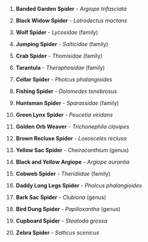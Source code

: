 1.  **Banded Garden Spider** - _Argiope trifasciata_
    
2.  **Black Widow Spider** - _Latrodectus mactans_
    
3.  **Wolf Spider** - _Lycosidae_ (family)
    
4.  **Jumping Spider** - _Salticidae_ (family)
    
5.  **Crab Spider** - _Thomisidae_ (family)
    
6.  **Tarantula** - _Theraphosidae_ (family)
    
7.  **Cellar Spider** - _Pholcus phalangioides_
    
8.  **Fishing Spider** - _Dolomedes tenebrosus_
    
9.  **Huntsman Spider** - _Sparassidae_ (family)
    
10.  **Green Lynx Spider** - _Peucetia viridans_
    
11.  **Golden Orb Weaver** - _Trichonephila clavipes_
    
12.  **Brown Recluse Spider** - _Loxosceles reclusa_
    
13.  **Yellow Sac Spider** - _Cheiracanthium_ (genus)
    
14.  **Black and Yellow Argiope** - _Argiope aurantia_
    
15.  **Cobweb Spider** - _Theridiidae_ (family)
    
16.  **Daddy Long Legs Spider** - _Pholcus phalangioides_
    
17.  **Bark Sac Spider** - _Clubiona_ (genus)
    
18.  **Bird Dung Spider** - _Papilioxantha_ (genus)
    
19.  **Cupboard Spider** - _Steatoda grossa_
    
20.  **Zebra Spider** - _Salticus scenicus_
